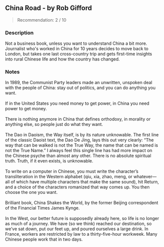 ## China Road - by Rob Gifford
> Recommendation: 2 / 10
    
### Description
Not a business book, unless you want to understand China a bit more. Journalist who's worked in China for 10 years decides to move back to London, but takes one last cross-country trip and gets first-time insights into rural Chinese life and how the country has changed.
    
### Notes
In 1989, the Communist Party leaders made an unwritten, unspoken deal with the people of China: stay out of politics, and you can do anything you want.<br>
<br>
If in the United States you need money to get power, in China you need power to get money.<br>
<br>
There is nothing anymore in China that defines orthodoxy, in morality or anything else, so people just do what they want.<br>
<br>
The Dao in Daoism, the Way itself, is by its nature unknowable. The first line of the classic Daoist text, the Dao De Jing, lays this out very clearly: “The way that can be walked is not the True Way, the name that can be named is not the True Name.” I always feel this single line has had more impact on the Chinese psyche than almost any other. There is no absolute spiritual truth. Truth, if it even exists, is unknowable.<br>
<br>
To write on a computer in Chinese, you must write the character’s transliteration in the Western alphabet (qiu, xia, zhao, meng, or whatever—all of which have multiple characters that make the same sound), hit Return, and a choice of the characters romanized that way comes up. You then choose the one you want.<br>
<br>
Brilliant book, China Shakes the World, by the former Beijing correspondent of the Financial Times James Kynge.<br>
<br>
In the West, our better future is supposedly already here, so life is no longer as much of a journey. We have (so we think) reached our destination, so we’ve sat down, put our feet up, and poured ourselves a large drink. In France, workers are restricted by law to a thirty-five-hour workweek. Many Chinese people work that in two days.
